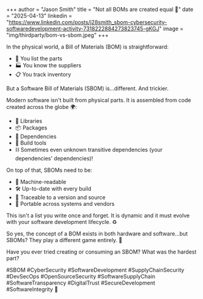 +++
author = "Jason Smith"
title = "Not all BOMs are created equal 👀"
date = "2025-04-13"
linkedin = "https://www.linkedin.com/posts/j28smith_sbom-cybersecurity-softwaredevelopment-activity-7318222884273823745-gKGJ"
image = "img/thirdparty/bom-vs-sbom.jpeg"
+++

In the physical world, a Bill of Materials (BOM) is straightforward:

* 🔩 You list the parts
* 🏭 You know the suppliers
* 📋 You track inventory

But a Software Bill of Materials (SBOM) is...different. And trickier.

Modern software isn't built from physical parts. It is assembled from code created across the globe 🌍:

* 🏫 Libraries
* 📦 Packages
* 🔗 Dependencies
* 🔧 Build tools
* ⛓️ Sometimes even unknown transitive dependencies (your dependencies' dependencies)!

On top of that, SBOMs need to be:

* 🤖 Machine-readable
* 🛠️ Up-to-date with every build
* 📝 Traceable to a version and source
* 💼 Portable across systems and vendors

This isn't a list you write once and forget. It is dynamic and it must evolve with your software development lifecycle. ♻️

So yes, the concept of a BOM exists in both hardware and software...but SBOMs? They play a different game entirely. 🧠

Have you ever tried creating or consuming an SBOM? What was the hardest part?

#SBOM #CyberSecurity #SoftwareDevelopment #SupplyChainSecurity #DevSecOps #OpenSourceSecurity #SoftwareSupplyChain #SoftwareTransparency #DigitalTrust #SecureDevelopment #SoftwareIntegrity 🔐
